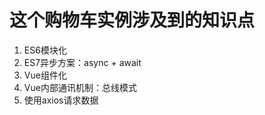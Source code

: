 # 这个购物车实例涉及到的知识点
1. ES6模块化
2. ES7异步方案：async + await
3. Vue组件化
4. Vue内部通讯机制：总线模式
5. 使用axios请求数据

         
                   
                 
                                                  
                   
                 
                                         